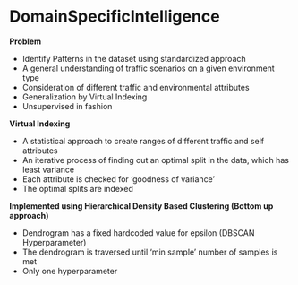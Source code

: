 # DomainSpecificIntelligence

**Problem**
- Identify Patterns in the dataset using standardized approach
- A general understanding of traffic scenarios on a given environment type
- Consideration of different traffic and environmental attributes
- Generalization by Virtual Indexing
- Unsupervised in fashion

**Virtual Indexing**
- A statistical approach to create ranges of different traffic and self attributes
- An iterative process of finding out an optimal split in the data, which has least variance
- Each attribute is checked for ‘goodness of variance’ 
- The optimal splits are indexed

**Implemented using Hierarchical Density Based Clustering (Bottom up approach)**
- Dendrogram has a fixed hardcoded value for epsilon (DBSCAN Hyperparameter)
- The dendrogram is traversed until ‘min sample’ number of samples is met 
- Only one hyperparameter

